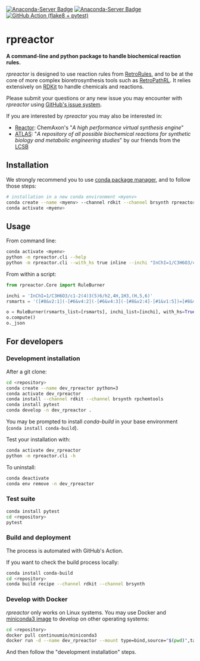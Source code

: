 [![Anaconda-Server Badge](https://anaconda.org/brsynth/rpreactor/badges/version.svg)](https://anaconda.org/brsynth/rpreactor)
[![Anaconda-Server Badge](https://anaconda.org/brsynth/rpreactor/badges/license.svg)](https://anaconda.org/brsynth/rpreactor)
[![GitHub Action (flake8 + pytest)](https://github.com/brsynth/rpreactor/workflows/Test%20suite%20(flake8%20+%20pytest)/badge.svg)](https://github.com/brsynth/rpreactor/actions?query=workflow%3A%22Test+suite+%28flake8+%2B+pytest%29%22)

# rpreactor

**A command-line and python package to handle biochemical reaction rules.**

*rpreactor* is designed to use reaction rules from [RetroRules](https://retrorules.org/), 
and to be at the core of more complex bioretrosynthesis tools such as [RetroPathRL](https://github.com/brsynth/RetroPathRL).
It relies extensively on [RDKit](https://rdkit.org/) to handle chemicals and reactions.

Please submit your questions or any new issue you may encounter with *rpreactor* using [GitHub's issue system](https://github.com/brsynth/RetroPathRL/issues).

If you are interested by *rpreactor* you may also be interested in:
* [Reactor](https://chemaxon.com/products/reactor): ChemAxon's "*A high performance virtual synthesis engine*"
* [ATLAS](https://lcsb-databases.epfl.ch/pathways/atlas/): "*A repository of all possible biochemical reactions for synthetic biology and metabolic engineering studies*" by our friends from the [LCSB](https://www.epfl.ch/labs/lcsb/)

## Installation

We strongly recommend you to use [conda package manager](https://docs.conda.io/en/latest/), and to follow those steps: 

```bash
# installation in a new conda environment <myenv>
conda create --name <myenv> --channel rdkit --channel brsynth rpreactor
conda activate <myenv>
```

## Usage

From command line:
```bash
conda activate <myenv>
python -m rpreactor.cli --help
python -m rpreactor.cli --with_hs true inline --inchi "InChI=1/C3H6O3/c1-2(4)3(5)6/h2,4H,1H3,(H,5,6)" --rsmarts "([#8&v2:1](-[#6&v4:2](-[#6&v4:3](-[#8&v2:4]-[#1&v1:5])=[#8&v2:6])(-[#6&v4:7](-[#1&v1:8])(-[#1&v1:9])-[#1&v1:10])-[#1&v1:11])-[#1&v1:12])>>([#15&v5](=[#8&v2])(-[#8&v2]-[#1&v1])(-[#8&v2]-[#1&v1])-[#8&v2:1]-[#6&v4:2](-[#6&v4:3](-[#8&v2:4]-[#1&v1:5])=[#8&v2:6])(-[#6&v4:7](-[#1&v1:8])(-[#1&v1:9])-[#1&v1:10])-[#1&v1:11].[#7&v3](=[#6&v4]1:[#7&v3]:[#6&v4](-[#8&v2]-[#1&v1]):[#6&v4]2:[#7&v3]:[#6&v4](-[#1&v1]):[#7&v3](-[#6&v4]3(-[#1&v1])-[#8&v2]-[#6&v4](-[#6&v4](-[#8&v2]-[#15&v5](=[#8&v2])(-[#8&v2]-[#1&v1])-[#8&v2]-[#15&v5](-[#8&v2]-[#1&v1:12])(=[#8&v2])-[#8&v2]-[#1&v1])(-[#1&v1])-[#1&v1])(-[#1&v1])-[#6&v4](-[#8&v2]-[#1&v1])(-[#1&v1])-[#6&v4]-3(-[#8&v2]-[#1&v1])-[#1&v1]):[#6&v4]:2:[#7&v3]:1-[#1&v1])-[#1&v1])"
```

From within a script:
```python
from rpreactor.Core import RuleBurner

inchi = 'InChI=1/C3H6O3/c1-2(4)3(5)6/h2,4H,1H3,(H,5,6)'
rsmarts = '([#8&v2:1](-[#6&v4:2](-[#6&v4:3](-[#8&v2:4]-[#1&v1:5])=[#8&v2:6])(-[#6&v4:7](-[#1&v1:8])(-[#1&v1:9])-[#1&v1:10])-[#1&v1:11])-[#1&v1:12])>>([#15&v5](=[#8&v2])(-[#8&v2]-[#1&v1])(-[#8&v2]-[#1&v1])-[#8&v2:1]-[#6&v4:2](-[#6&v4:3](-[#8&v2:4]-[#1&v1:5])=[#8&v2:6])(-[#6&v4:7](-[#1&v1:8])(-[#1&v1:9])-[#1&v1:10])-[#1&v1:11].[#7&v3](=[#6&v4]1:[#7&v3]:[#6&v4](-[#8&v2]-[#1&v1]):[#6&v4]2:[#7&v3]:[#6&v4](-[#1&v1]):[#7&v3](-[#6&v4]3(-[#1&v1])-[#8&v2]-[#6&v4](-[#6&v4](-[#8&v2]-[#15&v5](=[#8&v2])(-[#8&v2]-[#1&v1])-[#8&v2]-[#15&v5](-[#8&v2]-[#1&v1:12])(=[#8&v2])-[#8&v2]-[#1&v1])(-[#1&v1])-[#1&v1])(-[#1&v1])-[#6&v4](-[#8&v2]-[#1&v1])(-[#1&v1])-[#6&v4]-3(-[#8&v2]-[#1&v1])-[#1&v1]):[#6&v4]:2:[#7&v3]:1-[#1&v1])-[#1&v1])'

o = RuleBurner(rsmarts_list=[rsmarts], inchi_list=[inchi], with_hs=True, match_timeout=1, fire_timeout=1)
o.compute()
o._json
```

## For developers

### Development installation

After a git clone:

```bash
cd <repository>
conda create --name dev_rpreactor python=3
conda activate dev_rpreactor
conda install --channel rdkit --channel brsynth rpchemtools
conda install pytest
conda develop -n dev_rpreactor .
```

You may be prompted to install *conda-build* in your base environment (`conda install conda-build`).

Test your installation with:

```bash
conda activate dev_rpreactor
python -m rpreactor.cli -h
```

To uninstall:

```bash
conda deactivate
conda env remove -n dev_rpreactor
```

### Test suite

```bash
conda install pytest
cd <repository>
pytest
```

### Build and deployment

The process is automated with GitHub's Action.

If you want to check the build process locally:

```bash
conda install conda-build
cd <repository>
conda build recipe --channel rdkit --channel brsynth
```

### Develop with Docker

*rpreactor* only works on Linux systems. You may use Docker and [miniconda3 image](https://hub.docker.com/r/continuumio/miniconda3) 
to develop on other operating systems:

```bash
cd <repository>
docker pull continuumio/miniconda3
docker run -d --name dev_rpreactor --mount type=bind,source="$(pwd)",target=/workdir  -it continuumio/miniconda3 bash
```

And then follow the "development installation" steps.
